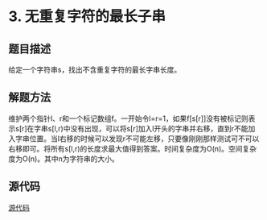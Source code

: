 # 3. 无重复字符的最长子串

## 题目描述

给定一个字符串s，找出不含重复字符的最长字串长度。

## 解题方法

维护两个指针l、r和一个标记数组f。一开始令l=r=1，如果f[s[r]]没有被标记则表示s[r]在字串s[l,r)中没有出现，可以将s[r]加入l开头的字串并右移，直到r不能加入字串位置。当l右移的时候可以发现r不可能左移，只要像刚刚那样测试可不可以右移即可。将所有s[l,r)的长度求最大值得到答案。时间复杂度为O(n)。空间复杂度为O(n)。其中n为字符串的大小。

## 源代码

[源代码](../src/3-longest-substring-without-repeating-characters.cpp)
